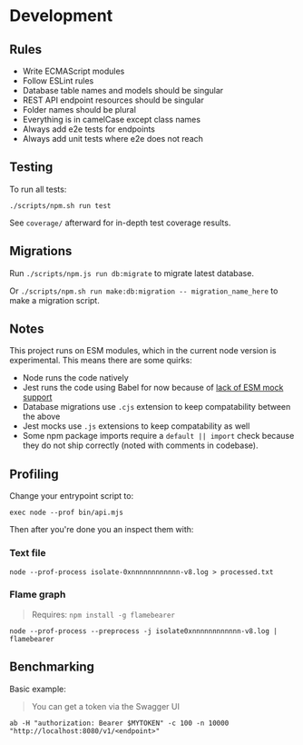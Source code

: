 # Development

## Rules

* Write ECMAScript modules
* Follow ESLint rules
* Database table names and models should be singular
* REST API endpoint resources should be singular
* Folder names should be plural
* Everything is in camelCase except class names
* Always add e2e tests for endpoints
* Always add unit tests where e2e does not reach

## Testing

To run all tests:

```shell
./scripts/npm.sh run test
```

See `coverage/` afterward for in-depth test coverage results.

## Migrations

Run `./scripts/npm.js run db:migrate` to migrate latest database.

Or `./scripts/npm.sh run make:db:migration -- migration_name_here` to make
a migration script.

## Notes

This project runs on ESM modules, which in the current node version is
experimental. This means there are some quirks:

* Node runs the code natively
* Jest runs the code using Babel for now because of
  [lack of ESM mock support](https://github.com/facebook/jest/issues/10025)
* Database migrations use `.cjs` extension to keep compatability between the above
* Jest mocks use `.js` extensions to keep compatability as well
* Some npm package imports require a `default || import` check because they do
  not ship correctly (noted with comments in codebase).

## Profiling

Change your entrypoint script to:

```shell
exec node --prof bin/api.mjs
```

Then after you're done you an inspect them with:

### Text file

```shell
node --prof-process isolate-0xnnnnnnnnnnnn-v8.log > processed.txt
```

### Flame graph

> Requires: `npm install -g flamebearer`

```shell
node --prof-process --preprocess -j isolate0xnnnnnnnnnnnn-v8.log | flamebearer
```

## Benchmarking

Basic example:

> You can get a token via the Swagger UI

```shell
ab -H "authorization: Bearer $MYTOKEN" -c 100 -n 10000 "http://localhost:8080/v1/<endpoint>"
```
